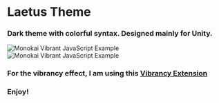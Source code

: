 # Laetus Theme
### Dark theme with colorful syntax. Designed mainly for Unity.

<!-- [![Version](https://vsmarketplacebadge.apphb.com/version/s3gf4ult.monokai-vibrant.svg)](https://marketplace.visualstudio.com/items?itemName=s3gf4ult.monokai-vibrant)
[![Installs](https://vsmarketplacebadge.apphb.com/installs/s3gf4ult.monokai-vibrant.svg)](https://marketplace.visualstudio.com/items?itemName=s3gf4ult.monokai-vibrant)
[![Ratings](https://vsmarketplacebadge.apphb.com/rating/s3gf4ult.monokai-vibrant.svg)](https://marketplace.visualstudio.com/items?itemName=s3gf4ult.monokai-vibrant) -->

![Monokai Vibrant JavaScript Example](https://gitlab.com/10F/laetus/raw/master/images/Screenshot_1.png)
![Monokai Vibrant JavaScript Example](https://gitlab.com/10F/laetus/raw/master/images/Screenshot_2.png)

### For the vibrancy effect, I am using this [Vibrancy Extension](https://marketplace.visualstudio.com/items?itemName=eyhn.vscode-vibrancy)

### Enjoy!